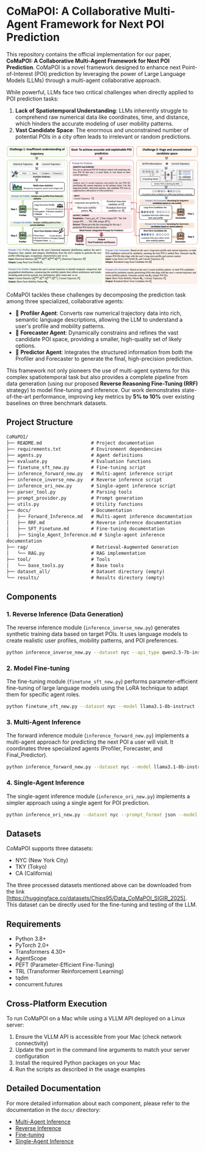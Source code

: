 # CoMaPOI: A Collaborative Multi-Agent Framework for Next POI Prediction

This repository contains the official implementation for our paper, **CoMaPOI: A Collaborative Multi-Agent Framework for Next POI Prediction**. CoMaPOI is a novel framework designed to enhance next Point-of-Interest (POI) prediction by leveraging the power of Large Language Models (LLMs) through a multi-agent collaborative approach.

While powerful, LLMs face two critical challenges when directly applied to POI prediction tasks:

1.  **Lack of Spatiotemporal Understanding**: LLMs inherently struggle to comprehend raw numerical data like coordinates, time, and distance, which hinders the accurate modeling of user mobility patterns.
2.  **Vast Candidate Space**: The enormous and unconstrained number of potential POIs in a city often leads to irrelevant or random predictions.

![CoMaPOI Framework Architecture](./MODEL.png)

CoMaPOI tackles these challenges by decomposing the prediction task among three specialized, collaborative agents:

* 🤖 **Profiler Agent**: Converts raw numerical trajectory data into rich, semantic language descriptions, allowing the LLM to understand a user's profile and mobility patterns.
* 🎯 **Forecaster Agent**: Dynamically constrains and refines the vast candidate POI space, providing a smaller, high-quality set of likely options.
* 🧠 **Predictor Agent**: Integrates the structured information from both the Profiler and Forecaster to generate the final, high-precision prediction.

This framework not only pioneers the use of multi-agent systems for this complex spatiotemporal task but also provides a complete pipeline from data generation (using our proposed **Reverse Reasoning Fine-Tuning (RRF)** strategy) to model fine-tuning and inference. Our work demonstrates state-of-the-art performance, improving key metrics by **5% to 10%** over existing baselines on three benchmark datasets.

## Project Structure

```
CoMaPOI/
├── README.md                  # Project documentation
├── requirements.txt           # Environment dependencies
├── agents.py                  # Agent definitions
├── evaluate.py                # Evaluation functions
├── finetune_sft_new.py        # Fine-tuning script
├── inference_forward_new.py   # Multi-agent inference script
├── inference_inverse_new.py   # Reverse inference script
├── inference_ori_new.py       # Single-agent inference script
├── parser_tool.py             # Parsing tools
├── prompt_provider.py         # Prompt generation
├── utils.py                   # Utility functions
├── docs/                      # Documentation
│   ├── Forward_Inference.md   # Multi-agent inference documentation
│   ├── RRF.md                 # Reverse inference documentation
│   ├── SFT_Finetune.md        # Fine-tuning documentation
│   ├── Single_Agent_Inference.md # Single-agent inference documentation
├── rag/                       # Retrieval-Augmented Generation
│   └── RAG.py                 # RAG implementation
├── tool/                      # Tools
│   └── base_tools.py          # Base tools
├── dataset_all/               # Dataset directory (empty)
└── results/                   # Results directory (empty)
```

## Components

### 1. Reverse Inference (Data Generation)

The reverse inference module (`inference_inverse_new.py`) generates synthetic training data based on target POIs. It uses language models to create realistic user profiles, mobility patterns, and POI preferences.

```bash
python inference_inverse_new.py --dataset nyc --api_type qwen2.5-7b-instruct --batch_size 32
```

### 2. Model Fine-tuning

The fine-tuning module (`finetune_sft_new.py`) performs parameter-efficient fine-tuning of large language models using the LoRA technique to adapt them for specific agent roles.

```bash
python finetune_sft_new.py --dataset nyc --model llama3.1-8b-instruct --type merged --batch_size 16 --max_steps 200
```

### 3. Multi-Agent Inference

The forward inference module (`inference_forward_new.py`) implements a multi-agent approach for predicting the next POI a user will visit. It coordinates three specialized agents (Profiler, Forecaster, and Final_Predictor).

```bash
python inference_forward_new.py --dataset nyc --model llama3.1-8b-instruct --agent1_api agent1 --agent2_api agent2 --agent3_api agent3
```

### 4. Single-Agent Inference

The single-agent inference module (`inference_ori_new.py`) implements a simpler approach using a single agent for POI prediction.

```bash
python inference_ori_new.py --dataset nyc --prompt_format json --model llama3.1-8b-instruct --batch_size 16
```

## Datasets

CoMaPOI supports three datasets:
- NYC (New York City)
- TKY (Tokyo)
- CA (California)

The three processed datasets mentioned above can be downloaded from the link [https://huggingface.co/datasets/Chips95/Data_CoMaPOI_SIGIR_2025]. This dataset can be directly used for the fine-tuning and testing of the LLM.

## Requirements

- Python 3.8+
- PyTorch 2.0+
- Transformers 4.30+
- AgentScope
- PEFT (Parameter-Efficient Fine-Tuning)
- TRL (Transformer Reinforcement Learning)
- tqdm
- concurrent.futures

## Cross-Platform Execution

To run CoMaPOI on a Mac while using a VLLM API deployed on a Linux server:

1. Ensure the VLLM API is accessible from your Mac (check network connectivity)
2. Update the port in the command line arguments to match your server configuration
3. Install the required Python packages on your Mac
4. Run the scripts as described in the usage examples

## Detailed Documentation

For more detailed information about each component, please refer to the documentation in the `docs/` directory:

- [Multi-Agent Inference](docs/Forward_Inference.md)
- [Reverse Inference](docs/RRF.md)
- [Fine-tuning](docs/SFT_Finetune.md)
- [Single-Agent Inference](docs/Single_Agent_Inference.md)
